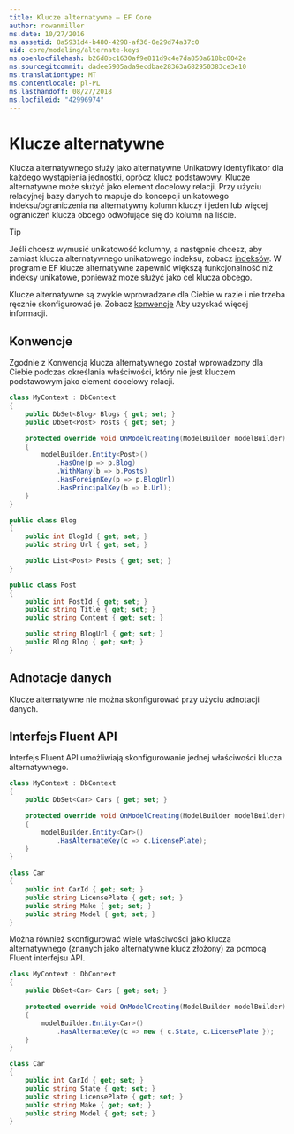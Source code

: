 ```yaml
---
title: Klucze alternatywne — EF Core
author: rowanmiller
ms.date: 10/27/2016
ms.assetid: 8a5931d4-b480-4298-af36-0e29d74a37c0
uid: core/modeling/alternate-keys
ms.openlocfilehash: b26d8bc1630af9e811d9c4e7da850a618bc8042e
ms.sourcegitcommit: dadee5905ada9ecdbae28363a682950383ce3e10
ms.translationtype: MT
ms.contentlocale: pl-PL
ms.lasthandoff: 08/27/2018
ms.locfileid: "42996974"
---
```

# <a name="alternate-keys"></a>Klucze alternatywne

Klucza alternatywnego służy jako alternatywne Unikatowy identyfikator dla każdego wystąpienia jednostki, oprócz klucz podstawowy. Klucze alternatywne może służyć jako element docelowy relacji. Przy użyciu relacyjnej bazy danych to mapuje do koncepcji unikatowego indeksu/ograniczenia na alternatywny kolumn kluczy i jeden lub więcej ograniczeń klucza obcego odwołujące się do kolumn na liście.

> [!TIP]  
> Jeśli chcesz wymusić unikatowość kolumny, a następnie chcesz, aby zamiast klucza alternatywnego unikatowego indeksu, zobacz [indeksów](indexes.md). W programie EF klucze alternatywne zapewnić większą funkcjonalność niż indeksy unikatowe, ponieważ może służyć jako cel klucza obcego.

Klucze alternatywne są zwykle wprowadzane dla Ciebie w razie i nie trzeba ręcznie skonfigurować je. Zobacz [konwencje](#conventions) Aby uzyskać więcej informacji.

## <a name="conventions"></a>Konwencje

Zgodnie z Konwencją klucza alternatywnego został wprowadzony dla Ciebie podczas określania właściwości, który nie jest kluczem podstawowym jako element docelowy relacji.

<!-- [!code-csharp[Main](samples/core/Modeling/Conventions/Samples/AlternateKey.cs?highlight=12)] -->
``` csharp
class MyContext : DbContext
{
    public DbSet<Blog> Blogs { get; set; }
    public DbSet<Post> Posts { get; set; }

    protected override void OnModelCreating(ModelBuilder modelBuilder)
    {
        modelBuilder.Entity<Post>()
            .HasOne(p => p.Blog)
            .WithMany(b => b.Posts)
            .HasForeignKey(p => p.BlogUrl)
            .HasPrincipalKey(b => b.Url);
    }
}

public class Blog
{
    public int BlogId { get; set; }
    public string Url { get; set; }

    public List<Post> Posts { get; set; }
}

public class Post
{
    public int PostId { get; set; }
    public string Title { get; set; }
    public string Content { get; set; }

    public string BlogUrl { get; set; }
    public Blog Blog { get; set; }
}
```

## <a name="data-annotations"></a>Adnotacje danych

Klucze alternatywne nie można skonfigurować przy użyciu adnotacji danych.

## <a name="fluent-api"></a>Interfejs Fluent API

Interfejs Fluent API umożliwiają skonfigurowanie jednej właściwości klucza alternatywnego.

<!-- [!code-csharp[Main](samples/core/Modeling/FluentAPI/Samples/AlternateKeySingle.cs?highlight=7,8)] -->
``` csharp
class MyContext : DbContext
{
    public DbSet<Car> Cars { get; set; }

    protected override void OnModelCreating(ModelBuilder modelBuilder)
    {
        modelBuilder.Entity<Car>()
            .HasAlternateKey(c => c.LicensePlate);
    }
}

class Car
{
    public int CarId { get; set; }
    public string LicensePlate { get; set; }
    public string Make { get; set; }
    public string Model { get; set; }
}
```

Można również skonfigurować wiele właściwości jako klucza alternatywnego (znanych jako alternatywne klucz złożony) za pomocą Fluent interfejsu API.

<!-- [!code-csharp[Main](samples/core/Modeling/FluentAPI/Samples/AlternateKeyComposite.cs?highlight=7,8)] -->
``` csharp
class MyContext : DbContext
{
    public DbSet<Car> Cars { get; set; }

    protected override void OnModelCreating(ModelBuilder modelBuilder)
    {
        modelBuilder.Entity<Car>()
            .HasAlternateKey(c => new { c.State, c.LicensePlate });
    }
}

class Car
{
    public int CarId { get; set; }
    public string State { get; set; }
    public string LicensePlate { get; set; }
    public string Make { get; set; }
    public string Model { get; set; }
}
```
